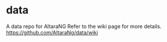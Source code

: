 # data
A data repo for AltaraNG
Refer to the wiki page for more details. https://github.com/AltaraNg/data/wiki
